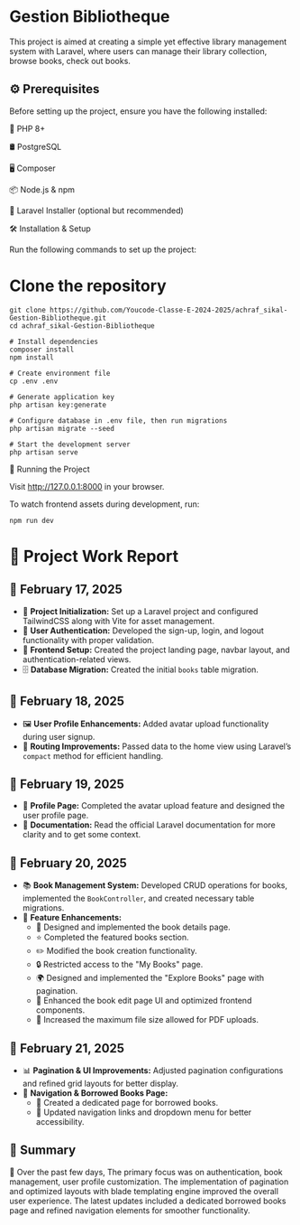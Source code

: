 # Gestion Bibliotheque
This project is aimed at creating a simple yet effective library management system with Laravel, where users can manage their library collection, browse books, check out books.
## ⚙️ Prerequisites

Before setting up the project, ensure you have the following installed:

🐘 PHP 8+

🛢 PostgreSQL

🖥 Composer

📦 Node.js & npm

🔧 Laravel Installer (optional but recommended)

🛠 Installation & Setup

Run the following commands to set up the project:

# Clone the repository
```
git clone https://github.com/Youcode-Classe-E-2024-2025/achraf_sikal-Gestion-Bibliotheque.git
cd achraf_sikal-Gestion-Bibliotheque

# Install dependencies
composer install
npm install

# Create environment file
cp .env .env

# Generate application key
php artisan key:generate

# Configure database in .env file, then run migrations
php artisan migrate --seed

# Start the development server
php artisan serve
```

🚀 Running the Project

Visit http://127.0.0.1:8000 in your browser.

To watch frontend assets during development, run:

```
npm run dev
```
# 📌 Project Work Report

## 📅 February 17, 2025
- 🚀 **Project Initialization:** Set up a Laravel project and configured TailwindCSS along with Vite for asset management.
- 🔑 **User Authentication:** Developed the sign-up, login, and logout functionality with proper validation.
- 🎨 **Frontend Setup:** Created the project landing page, navbar layout, and authentication-related views.
- 🗄 **Database Migration:** Created the initial `books` table migration.

## 📅 February 18, 2025
- 🖼 **User Profile Enhancements:** Added avatar upload functionality during user signup.
- 🔄 **Routing Improvements:** Passed data to the home view using Laravel’s `compact` method for efficient handling.

## 📅 February 19, 2025
- 👤 **Profile Page:** Completed the avatar upload feature and designed the user profile page.
- 📄 **Documentation:** Read the official Laravel documentation for more clarity and to get some context.

## 📅 February 20, 2025
- 📚 **Book Management System:** Developed CRUD operations for books, implemented the `BookController`, and created necessary table migrations.
- 🚀 **Feature Enhancements:** 
  - 📖 Designed and implemented the book details page.
  - ⭐ Completed the featured books section.
  - ✏️ Modified the book creation functionality.
  - 🔒 Restricted access to the "My Books" page.
  - 🌍 Designed and implemented the "Explore Books" page with pagination.
  - 🎨 Enhanced the book edit page UI and optimized frontend components.
  - 📂 Increased the maximum file size allowed for PDF uploads.

## 📅 February 21, 2025
- 📊 **Pagination & UI Improvements:** Adjusted pagination configurations and refined grid layouts for better display.
- 🔗 **Navigation & Borrowed Books Page:**
  - 📌 Created a dedicated page for borrowed books.
  - 🔄 Updated navigation links and dropdown menu for better accessibility.

## 📜 Summary
📌 Over the past few days, The primary focus was on authentication, book management, user profile customization. The implementation of pagination and optimized layouts with blade templating engine improved the overall user experience. The latest updates included a dedicated borrowed books page and refined navigation elements for smoother functionality.
